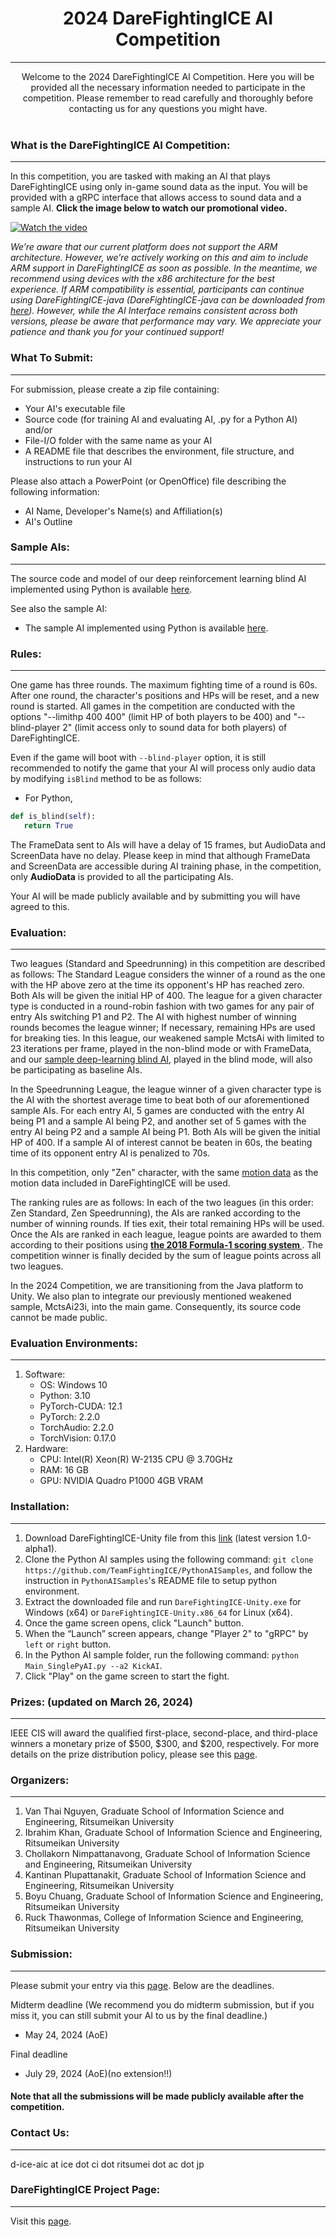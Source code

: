 # <div align="center"> 2024 DareFightingICE AI Competition</div>
----
<div align = "center"> Welcome to the 2024 DareFightingICE AI Competition. Here you will be provided all the necessary information needed to participate in the competition. Please remember to read carefully and thoroughly before contacting us for any questions you might have. </div>
<br>



### What is the DareFightingICE AI Competition:
----
In this competition, you are tasked with making an AI that plays DareFightingICE using only in-game sound data as the input. You will be provided with a gRPC interface that allows access to sound data and a sample AI. **Click the image below to watch our promotional video.**

[![Watch the video](./Logo.png)](https://youtu.be/CHaf0vfYkvM)


<em>We’re aware that our current platform does not support the ARM architecture. However, we’re actively working on this and aim to include ARM support in DareFightingICE as soon as possible. In the meantime, we recommend using devices with the x86 architecture for the best experience. If ARM compatibility is essential, participants can continue using DareFightingICE-java (DareFightingICE-java can be downloaded from [here](https://github.com/TeamFightingICE/FightingICE/tags)). However, while the AI Interface remains consistent across both versions, please be aware that performance may vary. We appreciate your patience and thank you for your continued support!</em>
### What To Submit:
---
For submission, please create a zip file containing:

- Your AI's executable file
- Source code (for training AI and evaluating AI, .py for a Python AI) and/or
- File-I/O folder with the same name as your AI
- A README file that describes the environment, file structure, and instructions to run your AI

Please also attach a PowerPoint (or OpenOffice) file describing the following information:

- AI Name, Developer's Name(s) and Affiliation(s)
- AI's Outline

### Sample AIs:
---

The source code and model of our deep reinforcement learning blind AI implemented using Python is available [here](https://github.com/TeamFightingICE/BlindAI).

See also the sample AI:
- The sample AI implemented using Python is available [here](https://github.com/TeamFightingICE/PythonAISamples).

### Rules:
---
One game has three rounds. The maximum fighting time of a round is 60s. After one round, the character's positions and HPs will be reset, and a new round is started. All games in the competition are conducted with the options "--limithp 400 400" (limit HP of both players to be 400) and "--blind-player 2" (limit access only to sound data for both players) of DareFightingICE.

Even if the game will boot with `--blind-player` option, it is still recommended to notify the game that your AI will process only audio data by modifying `isBlind` method to be as follows:
- For Python,
``` python
def is_blind(self):
   return True
```

The FrameData sent to AIs will have a delay of 15 frames, but AudioData and ScreenData have no delay. Please keep in mind that although FrameData and ScreenData are accessible during AI training phase, in the competition, only **AudioData** is provided to all the participating AIs.

Your AI will be made publicly available and by submitting you will have agreed to this.

### Evaluation:
---
Two leagues (Standard and Speedrunning) in this competition are described as follows:
The Standard League considers the winner of a round as the one with the HP above zero at the time its opponent's HP has reached zero. Both AIs will be given the initial HP of 400. The league for a given character type is conducted in a round-robin fashion with two games for any pair of entry AIs switching P1 and P2. The AI with highest number of winning rounds becomes the league winner; If necessary, remaining HPs are used for breaking ties. In this league, our weakened sample MctsAi with limited to 23 iterations per frame, played in the non-blind mode or with FrameData, and our [sample deep-learning blind AI](https://github.com/TeamFightingICE/BlindAI), played in the blind mode, will also be participating as baseline AIs.

In the Speedrunning League, the league winner of a given character type is the AI with the shortest average time to beat both of our aforementioned sample AIs. For each entry AI, 5 games are conducted with the entry AI being P1 and a sample AI being P2, and another set of 5 games with the entry AI being P2 and a sample AI being P1. Both AIs will be given the initial HP of 400. If a sample AI of interest cannot be beaten in 60s, the beating time of its opponent entry AI is penalized to 70s. <br>

In this competition, only "Zen" character, with the same [motion data](https://www.ice.ci.ritsumei.ac.jp/~ftgaic/Downloadfiles/Motion/ZEN/Motion.csv) as the motion data included in DareFightingICE will be used.

The ranking rules are as follows:
In each of the two leagues (in this order: Zen Standard, Zen Speedrunning), the AIs are ranked according to the number of winning rounds. If ties exit, their total remaining HPs will be used. Once the AIs are ranked in each league, league points are awarded to them according to their positions using **[the 2018 Formula-1 scoring system ](https://en.wikipedia.org/wiki/2018_Formula_One_World_Championship#Scoring_system)**. The competition winner is finally decided by the sum of league points across all two leagues.

In the 2024 Competition, we are transitioning from the Java platform to Unity. We also plan to integrate our previously mentioned weakened sample, MctsAi23i, into the main game. Consequently, its source code cannot be made public.

### Evaluation Environments: 
---
1. Software:
   - OS: Windows 10
   - Python: 3.10
   - PyTorch-CUDA: 12.1
   - PyTorch: 2.2.0
   - TorchAudio: 2.2.0
   - TorchVision: 0.17.0
2. Hardware:
   - CPU: Intel(R) Xeon(R) W-2135 CPU @ 3.70GHz
   - RAM: 16 GB
   - GPU: NVIDIA Quadro P1000 4GB VRAM

### Installation:
---
1. Download DareFightingICE-Unity file from this [link](https://github.com/TeamFightingICE/DareFightingICE-Unity/releases/tag/v1.0-a.1) (latest version 1.0-alpha1).
2. Clone the Python AI samples using the following command: `git clone https://github.com/TeamFightingICE/PythonAISamples`, and follow the instruction in `PythonAISamples`'s README file to setup python environment.
3. Extract the downloaded file and run `DareFightingICE-Unity.exe` for Windows (x64) or `DareFightingICE-Unity.x86_64` for Linux (x64).
4. Once the game screen opens, click "Launch" button.
5. When the “Launch” screen appears, change "Player 2" to "gRPC" by `left` or `right` button.
6. In the Python AI sample folder, run the following command: `python Main_SinglePyAI.py --a2 KickAI`.
7. Click "Play" on the game screen to start the fight.

### <b>Prizes: (updated on March 26, 2024) </b>
---
IEEE CIS will award the qualified first-place, second-place, and third-place winners a monetary prize of $500, $300, and $200, respectively. For more details on the prize distribution policy, please see this <a href="https://cis.ieee.org/images/files/Documents/competitions/prize-dist-policy.pdf" target="_blank">page</a>.

### Organizers:
---
1. Van Thai Nguyen, Graduate School of Information Science and Engineering, Ritsumeikan University
2. Ibrahim Khan, Graduate School of Information Science and Engineering, Ritsumeikan University
3. Chollakorn Nimpattanavong, Graduate School of Information Science and Engineering, Ritsumeikan University
4. Kantinan Plupattanakit, Graduate School of Information Science and Engineering, Ritsumeikan University
5. Boyu Chuang, Graduate School of Information Science and Engineering, Ritsumeikan University
6. Ruck Thawonmas, College of Information Science and Engineering, Ritsumeikan University

### Submission:
---

Please submit your entry via this [page](https://forms.gle/fCRiRUPvVxYjaT5b9). Below are the deadlines.

Midterm deadline (We recommend you do midterm submission, but if you miss it, you can still submit your AI to us by the final deadline.)
- May 24, 2024 (AoE)

Final deadline
- July 29, 2024 (AoE)(no extension!!)

#### Note that all the submissions will be made publicly available after the competition.

### <b>Contact Us:</b>
---
d-ice-aic at ice dot ci dot ritsumei dot ac dot jp

### <b>DareFightingICE Project Page:</b>
---
Visit this [page](https://tinyurl.com/DareFightingICE). 
